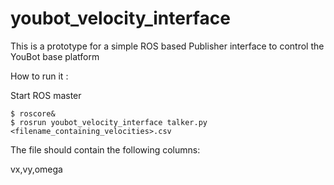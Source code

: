 # youbot_velocity_interface
This is a prototype for a simple ROS based Publisher interface to control the YouBot base platform

How to run it :

Start ROS master

````console
$ roscore&
$ rosrun youbot_velocity_interface talker.py <filename_containing_velocities>.csv
````

The file should contain the following columns:

vx,vy,omega
